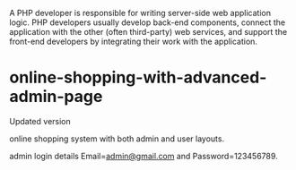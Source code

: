 A PHP developer is responsible for writing server-side web application logic. PHP developers usually develop back-end components, connect the application with the other (often third-party) web services, and support the front-end developers by integrating their work with the application.

# online-shopping-with-advanced-admin-page
Updated version


online shopping system with both admin and user layouts.

admin login details  Email=admin@gmail.com and Password=123456789.
